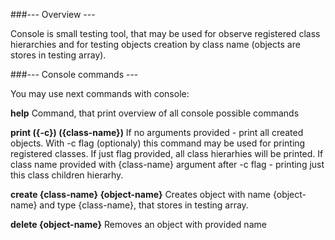 ###--- Overview ---

Console is small testing tool, that may be used for observe registered class hierarchies and for testing objects creation by class name (objects are stores in testing array).


###--- Console commands ---

You may use next commands with console:


**help**
Command, that print overview of all console possible commands

**print ({-c}) ({class-name})**
If no arguments provided - print all created objects.
With -c flag (optionaly) this command may be used for printing registered classes. If just flag provided, all class hierarhies will be printed.
If class name provided with {class-name} argument after -c flag - printing just this class children hierarhy.

**create {class-name} {object-name}**
Creates object with name {object-name} and type {class-name}, that stores in testing array.

**delete {object-name}**
Removes an object with provided name
